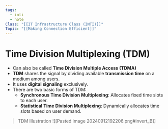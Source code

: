 ```yaml
---
tags:
  - inti
  - note
Class: "[[IT Infrastructure Class (INTI)]]"
Topic: "[[Making Connection Efficient]]"
---
```


# Time Division Multiplexing (TDM)
- Can also be called **Time Division Multiple Access (TDMA)**
- **TDM** shares the signal by dividing available **transmission time** on a medium among users.
- It uses **digital signaling** exclusively.
- There are two basic forms of TDM:
    - **Synchronous Time Division Multiplexing**: Allocates fixed time slots to each user.
    - **Statistical Time Division Multiplexing**: Dynamically allocates time slots based on user demand.

> TDM Illustration
>![[Pasted image 20240912192206.png#invert_B]]



